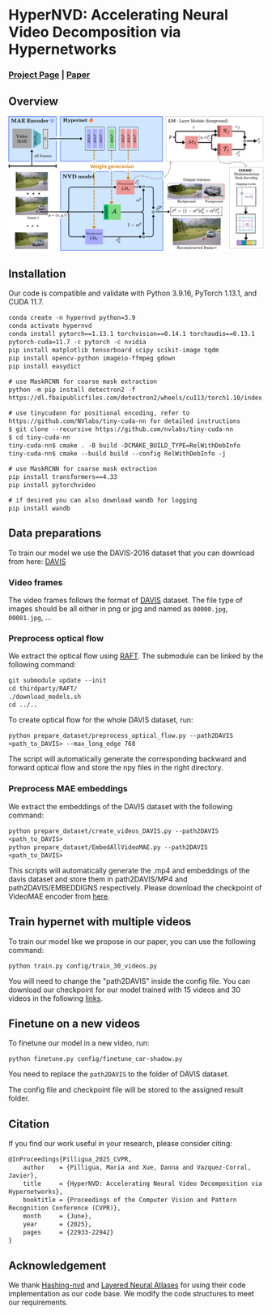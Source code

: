 # HyperNVD: Accelerating Neural Video Decomposition via Hypernetworks

### [Project Page](https://hypernvd.github.io/) | [Paper](https://arxiv.org/abs/2503.17276)


## Overview

<img src="HyperNVD.png" alt="drawing"/>

## Installation

Our code is compatible and validate with Python 3.9.16, PyTorch 1.13.1, and CUDA 11.7.

```
conda create -n hypernvd python=3.9
conda activate hypernvd
conda install pytorch==1.13.1 torchvision==0.14.1 torchaudio==0.13.1 pytorch-cuda=11.7 -c pytorch -c nvidia
pip install matplotlib tensorboard scipy scikit-image tqdm
pip install opencv-python imageio-ffmpeg gdown
pip install easydict
```

```
# use MaskRCNN for coarse mask extraction
python -m pip install detectron2 -f https://dl.fbaipublicfiles.com/detectron2/wheels/cu113/torch1.10/index.html
```

```
# use tinycudann for positional encoding, refer to https://github.com/NVlabs/tiny-cuda-nn for detailed instructions
$ git clone --recursive https://github.com/nvlabs/tiny-cuda-nn
$ cd tiny-cuda-nn
tiny-cuda-nn$ cmake . -B build -DCMAKE_BUILD_TYPE=RelWithDebInfo
tiny-cuda-nn$ cmake --build build --config RelWithDebInfo -j
```

```
# use MaskRCNN for coarse mask extraction
pip install transformers==4.33
pip install pytorchvideo
```

```
# if desired you can also download wandb for logging
pip install wandb
```

## Data preparations

To train our model we use the DAVIS-2016 dataset that you can download from here: [DAVIS](https://davischallenge.org/davis2016/code.html)

### Video frames

The video frames follows the format of [DAVIS](https://davischallenge.org/) dataset. The file type of images should be all either in png or jpg and named as `00000.jpg`, `00001.jpg`, ...

### Preprocess optical flow

We extract the optical flow using [RAFT](https://arxiv.org/abs/2003.12039). The submodule can be linked by the following command:

```
git submodule update --init
cd thirdparty/RAFT/
./download_models.sh
cd ../..
```

To create optical flow for the whole DAVIS dataset, run:

```
python prepare_dataset/preprocess_optical_flow.py --path2DAVIS <path_to_DAVIS> --max_long_edge 768
```

The script will automatically generate the corresponding backward and forward optical flow and store the npy files in the right directory.


### Preprocess MAE embeddings

We extract the embeddings of the DAVIS dataset with the following command:

```
python prepare_dataset/create_videos_DAVIS.py --path2DAVIS <path_to_DAVIS>
python prepare_dataset/EmbedAllVideoMAE.py --path2DAVIS <path_to_DAVIS>
```
This scripts will automatically generate the .mp4 and embeddings of the davis dataset and store them in path2DAVIS/MP4 and path2DAVIS/EMBEDDIGNS respectively. Please download the checkpoint of VideoMAE encoder from [here](https://cvcuab-my.sharepoint.com/:f:/g/personal/dxue_cvc_uab_cat/EmwmLJKcnNRNtCOMqn1qEVcBLaq78D6OeEh_QinjTxZoKQ?e=koZy6X).

## Train hypernet with multiple videos

To train our model like we propose in our paper, you can use the following command: 

```
python train.py config/train_30_videos.py
```

You will need to change the "path2DAVIS" inside the config file. 
You can download our checkpoint for our model trained with 15 videos and 30 videos in the following [links](https://cvcuab-my.sharepoint.com/:f:/g/personal/dxue_cvc_uab_cat/EmwmLJKcnNRNtCOMqn1qEVcBLaq78D6OeEh_QinjTxZoKQ?e=koZy6X).

## Finetune on a new videos

To finetune our model in a new video, run:

```
python finetune.py config/finetune_car-shadow.py
```

You need to replace the `path2DAVIS` to the folder of DAVIS dataset.

The config file and checkpoint file will be stored to the assigned result folder.

## Citation

If you find our work useful in your research, please consider citing:

```
@InProceedings{Pilligua_2025_CVPR,
    author    = {Pilligua, Maria and Xue, Danna and Vazquez-Corral, Javier},
    title     = {HyperNVD: Accelerating Neural Video Decomposition via Hypernetworks},
    booktitle = {Proceedings of the Computer Vision and Pattern Recognition Conference (CVPR)},
    month     = {June},
    year      = {2025},
    pages     = {22933-22942}
}
```

## Acknowledgement

We thank [Hashing-nvd](https://github.com/vllab/hashing-nvd/) and [Layered Neural Atlases](https://github.com/ykasten/layered-neural-atlases) for using their code implementation as our code base. We modify the code structures to meet our requirements.

